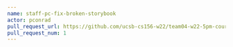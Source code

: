 ```yaml
---
name: staff-pc-fix-broken-storybook
actor: pconrad
pull_request_url: https://github.com/ucsb-cs156-w22/team04-w22-5pm-courses/pull/1
pull_request_num: 1
---
```

